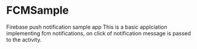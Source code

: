 # FCMSample
Firebase push notification sample app
This is a basic applciation implementing fcm notifications, on click of notification message is passed to the activity.
